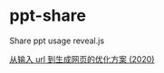 # ppt-share

Share ppt usage reveal.js

[从输入 url 到生成网页的优化方案 (2020)](https://wsafight.github.io/ppt-share/performance-2020.html)
